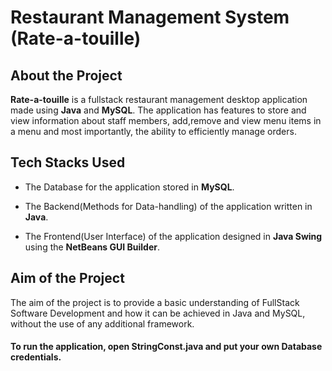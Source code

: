 # **Restaurant Management System (Rate-a-touille)**

## **About the Project**

**Rate-a-touille** is a fullstack restaurant management desktop application made using **Java** and **MySQL**. The application has features to store and view information about staff members, add,remove and view menu items in a menu and most importantly, the ability to efficiently manage orders.

## **Tech Stacks Used**

* The Database for the application stored in **MySQL**.

* The Backend(Methods for Data-handling) of the application written in **Java**.

* The Frontend(User Interface) of the application designed in **Java Swing** using the **NetBeans GUI Builder**.

## **Aim of the Project**

The aim of the project is to provide a basic understanding of FullStack Software Development and how it can be achieved in Java and MySQL, without the use of any additional framework.


#### To run the application, open StringConst.java and put your own Database credentials.
